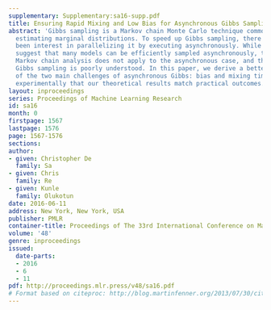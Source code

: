 ```yaml
---
supplementary: Supplementary:sa16-supp.pdf
title: Ensuring Rapid Mixing and Low Bias for Asynchronous Gibbs Sampling
abstract: 'Gibbs sampling is a Markov chain Monte Carlo technique commonly used for
  estimating marginal distributions. To speed up Gibbs sampling, there has recently
  been interest in parallelizing it by executing asynchronously. While empirical results
  suggest that many models can be efficiently sampled asynchronously, traditional
  Markov chain analysis does not apply to the asynchronous case, and thus asynchronous
  Gibbs sampling is poorly understood. In this paper, we derive a better understanding
  of the two main challenges of asynchronous Gibbs: bias and mixing time. We show
  experimentally that our theoretical results match practical outcomes.'
layout: inproceedings
series: Proceedings of Machine Learning Research
id: sa16
month: 0
firstpage: 1567
lastpage: 1576
page: 1567-1576
sections: 
author:
- given: Christopher De
  family: Sa
- given: Chris
  family: Re
- given: Kunle
  family: Olukotun
date: 2016-06-11
address: New York, New York, USA
publisher: PMLR
container-title: Proceedings of The 33rd International Conference on Machine Learning
volume: '48'
genre: inproceedings
issued:
  date-parts:
  - 2016
  - 6
  - 11
pdf: http://proceedings.mlr.press/v48/sa16.pdf
# Format based on citeproc: http://blog.martinfenner.org/2013/07/30/citeproc-yaml-for-bibliographies/
---
```

